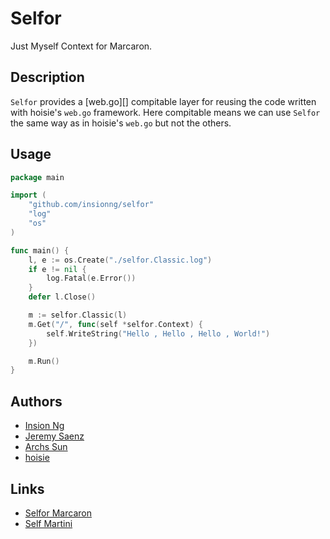 # Selfor
Just Myself Context for Marcaron.

## Description
`Selfor` provides a [web.go][] compitable layer for reusing the code written with
hoisie's `web.go` framework. Here compitable means we can use `Selfor` the same 
way as in hoisie's `web.go` but not the others.

## Usage

~~~ go
package main

import (
	"github.com/insionng/selfor"
	"log"
	"os"
)

func main() {
	l, e := os.Create("./selfor.Classic.log")
	if e != nil {
		log.Fatal(e.Error())
	}
	defer l.Close()

	m := selfor.Classic(l)
	m.Get("/", func(self *selfor.Context) {
		self.WriteString("Hello , Hello , Hello , World!")
	})

	m.Run()
}

~~~

## Authors
* [Insion Ng](http://github.com/insionng)
* [Jeremy Saenz](http://github.com/codegangsta)
* [Archs Sun](http://github.com/Archs)
* [hoisie](https://github.com/hoisie)

## Links
* [Selfor Marcaron](http://github.com/insionng/selfor)
* [Self Martini](http://github.com/insionng/self)
